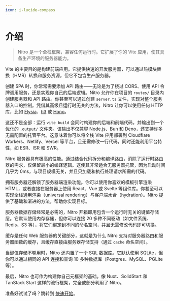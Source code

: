 ```yaml
---
icon: i-lucide-compass
---
```


# 介绍

> Nitro 是一个全栈框架，兼容任何运行时。它扩展了你的 Vite 应用，使其具备生产环境的服务器能力。

Vite 的主要目的是构建前端应用。它提供快速的开发服务器，可以通过热模块替换（HMR）转换和服务资源，但它不包含生产服务器。

创建 SPA 时，你常常需要添加 API 路由——无论是为了绕过 CORS、使用 API 令牌调用服务，还是实现你自己的后端逻辑。Nitro 允许你在项目的 `routes/` 目录内创建服务器和 API 路由。你甚至可以通过创建 `server.ts` 文件，实现对整个服务器入口的控制。凭借其高级且运行时无关的方法，Nitro 让你可以使用任何 HTTP 库，比如 [Elysia](https://elysiajs.com/)、[h3](https://h3.dev) 或 [Hono](https://hono.dev)。

这还不是全部：运行 `vite build` 会同时构建你的后端和前端代码，并输出到一个优化的 `.output/` 文件夹。该输出不仅兼容 Node.js、Bun 和 Deno，还支持许多无需配置的托管平台。这意味着你可以将全栈 Vite 应用部署到 Cloudflare Workers、Netlify、Vercel 等平台，且无需修改一行代码，同时还能利用平台特性，如 ESR、ISR 和 SWR。

Nitro 服务器具有极高的性能。通过结合代码拆分和编译路由，消除了运行时路由器的需求，仅保留最小的编译逻辑。这使其非常适合无服务器托管，因为启动时间几乎为 0ms，与项目规模无关，并且只加载和执行处理请求所需的代码。

拥有服务器还解锁了服务器端渲染功能。你可以使用你喜欢的模板引擎渲染 HTML，或者直接在服务器上使用 React、Vue 或 Svelte 等组件库。你甚至可以实现全栈通用渲染（universal rendering）与客户端水合（hydration）。Nitro 提供了基础和渐进的方法，帮助你实现目标。

服务器数据存储经常是必需的，Nitro 开箱即用包含一个运行时无关的键值存储层。它默认使用内存存储，但你可以连接 20 多种不同驱动（如文件系统、Redis、S3 等），将它们绑定到不同的命名空间，并且无需修改代码即可切换。

缓存是任何 Web 服务器的关键部分，这就是为什么 Nitro 支持对服务器路由和服务器函数的缓存，且缓存直接由服务器存储支持（通过 `cache` 命名空间）。

当键值存储不够用时，Nitro 还内置了一个 SQL 数据库。它默认使用 SQLite，但你可以通过相同的 API 连接和查询 10 多种数据库（Postgres、MySQL、PGLite 等）。

最后，Nitro 也可作为构建你自己元框架的基础。像 Nuxt、SolidStart 和 TanStack Start 这样的流行框架，完全或部分利用了 Nitro。

准备好试试了吗？跳转到 [快速开始](/docs/quick-start)。